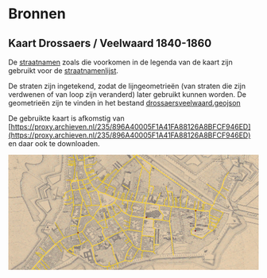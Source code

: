 # Bronnen

## Kaart Drossaers / Veelwaard 1840-1860

De [straatnamen](straatnamen-drossaersveelwaard.csv) zoals die voorkomen in de legenda van de kaart zijn gebruikt voor de [straatnamenlijst](schrijfwijzes/straatnamenlijst.csv).

De straten zijn ingetekend, zodat de lijngeometrieën (van straten die zijn verdwenen of van loop zijn veranderd) later gebruikt kunnen worden. De geometrieën zijn te vinden in het bestand [drossaersveelwaard.geojson](drossaersveelwaard.geojson)

De gebruikte kaart is afkomstig van [https://proxy.archieven.nl/235/896A40005F1A41FA88126A8BFCF946ED](https://proxy.archieven.nl/235/896A40005F1A41FA88126A8BFCF946ED) en daar ook te downloaden.

![kaart in QGIS](drossaersveelwaard.jpg)